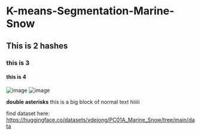 # K-means-Segmentation-Marine-Snow


## This is 2 hashes

### this is 3 
 #### this is 4
![image](https://github.com/user-attachments/assets/385a4634-faf6-45ed-a9f4-055689adeb9c)
![image](https://github.com/user-attachments/assets/736ffe10-9065-43ee-8960-aabdfd660e48)


 **double asterisks**
 this is a big block of normal text hiiiii


 find dataset here: https://huggingface.co/datasets/vdejong/PC01A_Marine_Snow/tree/main/data
 
